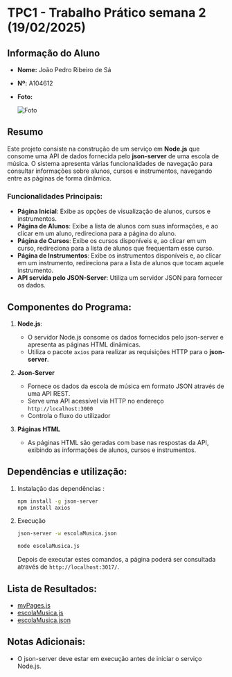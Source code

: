 # TPC1 - Trabalho Prático semana 2 (19/02/2025)

## Informação do Aluno

- **Nome:** João Pedro Ribeiro de Sá
- **Nº:** A104612
- **Foto:**

  ![Foto](https://avatars.githubusercontent.com/u/116807604?v=4)

## Resumo

Este projeto consiste na construção de um serviço em **Node.js** que consome uma API de dados fornecida pelo **json-server** de uma escola de música. O sistema apresenta várias funcionalidades
de navegação para consultar informações sobre alunos, cursos e instrumentos, navegando entre as páginas de forma dinâmica.

### Funcionalidades Principais:

- **Página Inicial**: Exibe as opções de visualização de alunos, cursos e instrumentos.
- **Página de Alunos**: Exibe a lista de alunos com suas informações, e ao clicar em um aluno, redireciona para a página do aluno.
- **Página de Cursos**:  Exibe os cursos disponíveis e, ao clicar em um curso, redireciona para a lista de alunos que frequentam esse curso.
- **Página de Instrumentos**: Exibe os instrumentos disponíveis e, ao clicar em um instrumento, redireciona para a lista de alunos que tocam aquele instrumento.
- **API servida pelo JSON-Server**: Utiliza um servidor JSON para fornecer os dados.

## Componentes do Programa:

1. **Node.js**:

   - O servidor Node.js consome os dados fornecidos pelo json-server e apresenta as páginas HTML dinâmicas.
   - Utiliza o pacote ```axios``` para realizar as requisições HTTP para o **json-server**.

2. **Json-Server**

   - Fornece os dados da escola de música em formato JSON através de uma API REST.
   - Serve uma API acessível via HTTP no endereço ```http://localhost:3000```
   - Controla o fluxo do utilizador

3. **Páginas HTML**
   - As páginas HTML são geradas com base nas respostas da API, exibindo as informações de alunos, cursos e instrumentos.

## Dependências e utilização:

1. Instalação das dependências :
   ```sh
   npm install -g json-server
   npm install axios
   ```
2. Execução

   ```sh
   json-server -w escolaMusica.json
   ```

   ```sh
   node escolaMusica.js
   ```

   Depois de executar estes comandos, a página poderá ser consultada através de ```http://localhost:3017/```.

## Lista de Resultados:

- [myPages.js](myPages.js)
- [escolaMusica.js](escolaMusica.js)
- [escolaMusica.json](escolaMusica.json)

## Notas Adicionais:

- O json-server deve estar em execução antes de iniciar o serviço Node.js.
